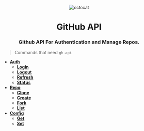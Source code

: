 <p align="center">
  <img alt="octocat" src="https://github.githubassets.com/images/icons/emoji/octocat.png" />
  <h1 align="center">GitHub API</h1>
  <h3 align="center">Github API For Authentication and Manage Repos.</h3>
</p>

> Commands that need `gh-api`

* [**Auth**](https://sm.vercel.app/docs/commands/auth)
  - [**Login**](https://sm.vercel.app/docs/commands/auth#login)
  - [**Logout**](https://sm.vercel.app/docs/commands/auth#logout)
  - [**Refresh**](https://sm.vercel.app/docs/commands/auth#refresh)
  - [**Status**](https://sm.vercel.app/docs/commands/auth#status)
* [**Repo**](https://sm.vercel.app/docs/commands/repo)
  - [**Clone**](https://sm.vercel.app/docs/commands/repo#clone)
  - [**Create**](https://sm.vercel.app/docs/commands/repo#create)
  - [**Fork**](https://sm.vercel.app/docs/commands/repo#fork)
  - [**List**](https://sm.vercel.app/docs/commands/repo#list)
* [**Config**](https://sm.vercel.app/docs/commands/config)
  - [**Get**](https://sm.vercel.app/docs/commands/config#get)
  - [**Set**](https://sm.vercel.app/docs/commands/config#set)
